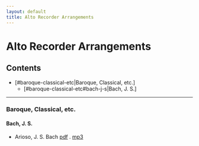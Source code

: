 ```yaml
---
layout: default
title: Alto Recorder Arrangements
---
```


# Alto Recorder Arrangements
## Contents

- [#baroque-classical-etc|Baroque, Classical, etc.]
	- [#baroque-classical-etc#bach-j-s|Bach, J. S.]


---

### Baroque, Classical, etc.
#### Bach, J. S.
- Arioso, J. S. Bach [pdf](/Recorder-alto/Baroque_Classical_etc/Arioso_JS_Bach_Alto_Recorder_arr_by_Sasani.pdf) . [mp3](/Recorder-alto/Baroque_Classical_etc/Arioso_JS_Bach_Alto_Recorder_arr_by_Sasani.mp3)

